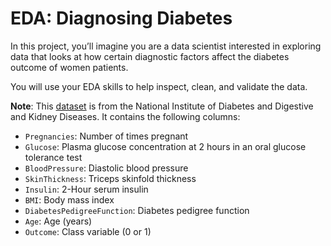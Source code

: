 # EDA: Diagnosing Diabetes

In this project, you’ll imagine you are a data scientist interested in exploring data that looks at how certain diagnostic factors affect the diabetes outcome of women patients.

You will use your EDA skills to help inspect, clean, and validate the data.

**Note**: This [dataset](https://www.kaggle.com/uciml/pima-indians-diabetes-database) is from the National Institute of Diabetes and Digestive and Kidney Diseases. It contains the following columns:

  * `Pregnancies`: Number of times pregnant  
  * `Glucose`: Plasma glucose concentration at 2 hours in an oral glucose tolerance test  
  * `BloodPressure`: Diastolic blood pressure  
  * `SkinThickness`: Triceps skinfold thickness  
  * `Insulin`: 2-Hour serum insulin  
  * `BMI`: Body mass index  
  * `DiabetesPedigreeFunction`: Diabetes pedigree function  
  * `Age`: Age (years)  
  * `Outcome`: Class variable (0 or 1)  
